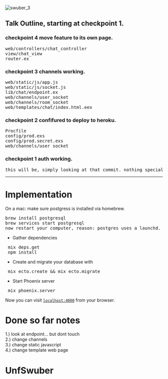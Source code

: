 ![swuber_3](https://cloud.githubusercontent.com/assets/11463275/25136927/4fd60eea-2424-11e7-989d-d6630c5b0827.png)

## Talk Outline, starting at checkpoint 1.

### checkpoint 4 move feature to its own page.
<pre>
web/controllers/chat_controller
view/chat_view
router.ex
</pre>

### checkpoint 3 channels working.
<pre>
web/static/js/app.js
web/static/js/socket.js
lib/chat/endpoint.ex
web/channels/user_socket
web/channels/room_socket
web/templates/chat/index.html.eex
</pre>

### checkpoint 2 confifured to deploy to heroku.
<pre>
Procfile
config/prod.exs
config/prod.secret.exs
web/channels/user_socket
</pre>

### checkpoint 1 auth working.
<pre>
this will be, simply looking at that commit. nothing special here.
</pre>
<hr>

# Implementation

On a mac:
make sure postgress is installed via homebrew.
<pre>
brew install postgresql
brew services start postgresql
now restart your computer, reason: postgres uses a launchd. (only needed for first time postgresql start.)
</pre>

  * Gather dependencies
<pre>
 mix deps.get
 npm install
</pre>
  * Create and migrate your database with
<pre>
 mix ecto.create && mix ecto.migrate
</pre>
  * Start Phoenix server
<pre>
 mix phoenix.server
</pre>

Now you can visit [`localhost:4000`](http://localhost:4000) from your browser.

# Done so far notes
1.) look at endpoint... but dont touch<br>
2.) change channels<br>
3.) change static javascript<br>
4.) change template web page<br>

# UnfSwuber
